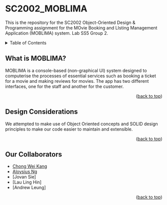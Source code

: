 # SC2002_MOBLIMA
This is the repository for the SC2002 Object-Oriented Design &amp; Programming assignment for the MOvie Booking and LIsting Management Application (MOBLIMA) system. Lab SS5 Group 2.

<!-- TABLE OF CONTENTS -->
<details>
    <summary>Table of Contents</summary>
    <ol>
        <li><a href="#what-is-MOBLIMA">What is MOBLIMA?</a></li>
        <li><a href="#our-project">Our Project</a></li>
        <li><a href="#Collaborators">Collaborators</a></li>
        <li><a href="#Conclusion">Conclusion</a></li>
    </ol>
</details>

## What is MOBLIMA?

MOBLIMA is a console-based (non-graphical UI) system designed to computerise the processes of essential services such as booking a ticket for a movie and making reviews for movies. The app has two different interfaces, one for the staff and another for the customer.  


<p align="right">(<a href="#top">back to top</a>)</p>

## Design Considerations

We attempted to make use of Object Oriented concepts and SOLID design principles to make our code easier to maintain and extensible.

<p align="right">(<a href="#top">back to top</a>)</p>

## Our Collaborators
- [Chong Wei Kang](https://github.com/weikangg)
- [Aloysius Ng](https://github.com/metalalloy)
- [Jovan Sie]
- [Lau Ling Hin]
- [Andrew Leung]

<p align="right">(<a href="#top">back to top</a>)</p>
